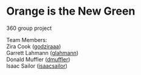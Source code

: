 # Orange is the New Green
360 group project

Team Members:  
Zira Cook ([godziraaa](https://github.com/godziraaa))  
Garrett Lahmann ([glahmann](https://github.com/glahmann))  
Donald Muffler ([dmuffler](https://github.com/dmuffler))  
Isaac Sailor ([isaacsailor](https://github.com/isaacsailor))  

